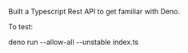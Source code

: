Built a Typescript Rest API to get familiar with Deno.

To test:

deno run --allow-all --unstable index.ts

